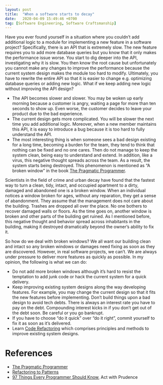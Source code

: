 ```yaml
---
layout: post
title:  "When a software starts to decay"
date:   2020-04-09 15:49:46 +0700
tag: [Software Engineering, Software Craftsmanship]
---
```

Have you ever found yourself in a situation where you couldn’t add additional logic to a module for implementing a new feature in a software project? Specifically, there is an API that is extremely slow. The new feature requires you to add more database queries but you know that it only makes the performance issue worse. You start to dig deeper into the API, investigating why it is slow. You then know the root cause but unfortunately you cannot make any changes to improve the performance because the current system design makes the module too hard to modify. Ultimately, you have to rewrite the entire API so that it is easier to change e.g. optimizing database queries or adding new logic. What if we keep adding new logic without improving the API design?

- The API becomes slower and slower. You may be woken up early morning because a customer is angry, waiting a page for more than ten seconds to show up. Even worse, the customer decides to leave your product due to the bad experience.
- The current design gets more complicated. You will be slower the next time you add additional logic. Moreover, when a new member maintains this API, it is easy to introduce a bug because it is too hard to fully understand the API.
- The most interesting thing is when someone sees a bad design existing for a long time, becoming a burden for the team, they tend to think that nothing can be fixed and no one cares. Then do not manage to keep the system clean, being easy to understand and extend. In addition, like a virus, this negative thought spreads across the team. As a result, the system starts being destroyed. This phenomenon is mentioned as “A broken window” in the book [The Pragmatic Programmer](https://www.amazon.com/Pragmatic-Programmer-special-David-Thomas/dp/0135957052/).

Scientists in the field of crime and urban decay have found that the fastest way to turn a clean, tidy, intact, and occupied apartment to a dirty, damaged and abandoned one is a broken window. When an individual notices a window broken for ages, without any reparation, they get a sense of abandonment. They assume that the management does not care about the building. Trashes are dropped all over the place. No one bothers to recover damaged walls or floors. As the time goes on, another window is broken and other parts of the building get ruined. As I mentioned before, this negative thought and behavior spread across inhabitants in the building, making it destroyed dramatically beyond the owner’s ability to fix it.

So how do we deal with broken windows? We all want our building clean and intact so any broken windows or damages need fixing as soon as they are discovered. However, in real software projects, we can’t. We are always under pressure to deliver more features as quickly as possible. In my opinion, the following is what we can do:
- Do not add more broken windows although it’s hard to resist the temptation to add junk code or hack the current system for a quick delivery.
- Keep improving existing system designs along the way developing features. For example, you may change the current design so that it fits the new features before implementing. Don’t build things upon a bad design to avoid tech debts. There is always an interest rate you have to pay on the debt. Compounding interest kicks in if you don’t get out of the debt soon. Be careful or you go bankrupt.
- If you have to choose “do it quick” over “do it right”, commit yourself to fix it as soon as it’s delivered.
- Learn [Code Refactoring](https://en.wikipedia.org/wiki/Code_refactoring) which comprises principles and methods to improve existing system designs.

# References

- [The Pragmatic Programmer](https://www.amazon.com/Pragmatic-Programmer-special-David-Thomas/dp/0135957052/)
- [Refactoring to Patterns](https://www.amazon.com/Refactoring-Patterns-Joshua-Kerievsky/dp/0321213351)
- [97 Things Every Programmer Should Know](https://www.amazon.com/Things-Every-Programmer-Should-Know/dp/0596809484), Act with Prudence
